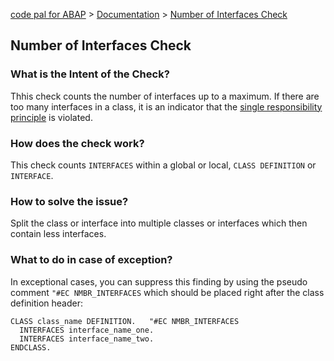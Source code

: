 [code pal for ABAP](../../README.md) > [Documentation](../check_documentation.md) > [Number of Interfaces Check](number-interfaces.md)

## Number of Interfaces Check

### What is the Intent of the Check?

Thhis check counts the number of interfaces up to a maximum. If there are too many interfaces in a class, it is an indicator that the [single responsibility principle](https://en.wikipedia.org/wiki/Single_responsibility_principle) is violated.

### How does the check work?

This check counts `INTERFACES` within a global or local, `CLASS DEFINITION` or `INTERFACE`.

### How to solve the issue?

Split the class or interface into multiple classes or interfaces which then contain less interfaces.

### What to do in case of exception?

In exceptional cases, you can suppress this finding by using the pseudo comment `"#EC NMBR_INTERFACES` which should be placed right after the class definition header:

```abap
CLASS class_name DEFINITION.   "#EC NMBR_INTERFACES
  INTERFACES interface_name_one.
  INTERFACES interface_name_two.
ENDCLASS.
```
